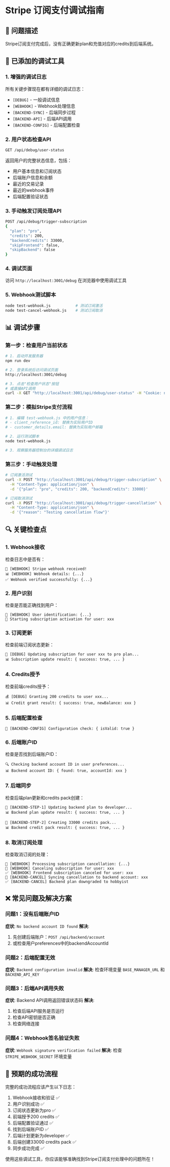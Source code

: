 # Stripe 订阅支付调试指南

## 🎯 问题描述
Stripe订阅支付完成后，没有正确更新plan和充值对应的credits到后端系统。

## 🔧 已添加的调试工具

### 1. 增强的调试日志
所有关键步骤现在都有详细的调试日志：
- `[DEBUG]` - 一般调试信息
- `[WEBHOOK]` - Webhook处理信息  
- `[BACKEND-SYNC]` - 后端同步过程
- `[BACKEND-API]` - 后端API调用
- `[BACKEND-CONFIG]` - 后端配置检查

### 2. 用户状态检查API
```bash
GET /api/debug/user-status
```
返回用户的完整状态信息，包括：
- 用户基本信息和订阅状态
- 后端账户信息和余额
- 最近的交易记录
- 最近的webhook事件
- 后端配置验证状态

### 3. 手动触发订阅处理API
```bash
POST /api/debug/trigger-subscription
{
  "plan": "pro",
  "credits": 200, 
  "backendCredits": 33000,
  "skipFrontend": false,
  "skipBackend": false
}
```

### 4. 调试页面
访问 `http://localhost:3001/debug` 在浏览器中使用调试工具

### 5. Webhook测试脚本
```bash
node test-webhook.js           # 测试订阅激活
node test-cancel-webhook.js    # 测试订阅取消
```

## 📊 调试步骤

### 第一步：检查用户当前状态
```bash
# 1. 启动开发服务器
npm run dev

# 2. 登录系统后访问调试页面
http://localhost:3001/debug

# 3. 点击"检查用户状态"按钮
# 或直接API调用
curl -X GET "http://localhost:3001/api/debug/user-status" -H "Cookie: next-auth.session-token=用户session"
```

### 第二步：模拟Stripe支付流程
```bash
# 1. 编辑 test-webhook.js 中的用户信息：
# - client_reference_id: 替换为实际用户ID  
# - customer_details.email: 替换为实际用户邮箱

# 2. 运行测试脚本
node test-webhook.js

# 3. 观察服务器控制台的详细调试日志
```

### 第三步：手动触发处理
```bash
# 订阅激活测试
curl -X POST "http://localhost:3001/api/debug/trigger-subscription" \
  -H "Content-Type: application/json" \
  -d '{"plan": "pro", "credits": 200, "backendCredits": 33000}'

# 订阅取消测试
curl -X POST "http://localhost:3001/api/debug/trigger-cancellation" \
  -H "Content-Type: application/json" \
  -d '{"reason": "Testing cancellation flow"}'
```

## 🔍 关键检查点

### 1. Webhook接收
检查日志中是否有：
```
🔔 [WEBHOOK] Stripe webhook received!
📊 [WEBHOOK] Webhook details: {...}
✅ Webhook verified successfully: {...}
```

### 2. 用户识别
检查是否能正确找到用户：
```
👤 [WEBHOOK] User identification: {...}
🚀 Starting subscription activation for user: xxx
```

### 3. 订阅更新
检查前端订阅状态更新：
```
🔄 [DEBUG] Updating subscription for user xxx to pro plan...
📊 Subscription update result: { success: true, ... }
```

### 4. Credits授予
检查前端credits授予：
```
💰 [DEBUG] Granting 200 credits to user xxx...
📊 Credit grant result: { success: true, newBalance: xxx }
```

### 5. 后端配置检查
```
🔧 [BACKEND-CONFIG] Configuration check: { isValid: true }
```

### 6. 后端账户ID
检查是否找到后端账户ID：
```
🔍 Checking backend account ID in user preferences...
📊 Backend account ID: { found: true, accountId: xxx }
```

### 7. 后端同步
检查后端plan更新和credits pack创建：
```
🔄 [BACKEND-STEP-1] Updating backend plan to developer...
📊 Backend plan update result: { success: true, ... }

🔄 [BACKEND-STEP-2] Creating 33000 credits pack...
📊 Backend credit pack result: { success: true, ... }
```

### 8. 取消订阅处理
检查取消订阅的处理：
```
🚫 [WEBHOOK] Processing subscription cancellation: {...}
🔄 [WEBHOOK] Canceling subscription for user: xxx
✅ [WEBHOOK] Frontend subscription canceled for user: xxx
🔄 [BACKEND-CANCEL] Syncing cancellation to backend account: xxx
✅ [BACKEND-CANCEL] Backend plan downgraded to hobbyist
```

## ❌ 常见问题及解决方案

### 问题1：没有后端账户ID
**症状**: `No backend account ID found`
**解决**: 
1. 先创建后端账户：`POST /api/backend/account`
2. 或检查用户preferences中的backendAccountId

### 问题2：后端配置无效
**症状**: `Backend configuration invalid`
**解决**: 检查环境变量 `BASE_MANAGER_URL` 和 `BACKEND_API_KEY`

### 问题3：后端API调用失败
**症状**: Backend API调用返回错误状态码
**解决**: 
1. 检查后端API服务是否运行
2. 检查API密钥是否正确
3. 检查网络连接

### 问题4：Webhook签名验证失败
**症状**: `Webhook signature verification failed`
**解决**: 检查 `STRIPE_WEBHOOK_SECRET` 环境变量

## 🎯 预期的成功流程

完整的成功流程应该产生以下日志：
1. Webhook接收和验证 ✅
2. 用户识别成功 ✅  
3. 订阅状态更新为pro ✅
4. 前端授予200 credits ✅
5. 后端配置验证通过 ✅
6. 找到后端账户ID ✅
7. 后端计划更新为developer ✅
8. 后端创建33000 credits pack ✅
9. 同步成功完成 ✅

使用这些调试工具，你应该能够准确找到Stripe订阅支付处理中的问题所在！